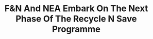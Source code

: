 ---
layout: post
title: "F&N And NEA Embark On The Next Phase Of The Recycle N Save Programme"
file_url: https://www.nea.gov.sg/media/news/news/index/f-n-and-nea-embark-on-the-next-phase-of-the-recycle-n-save-programme
---